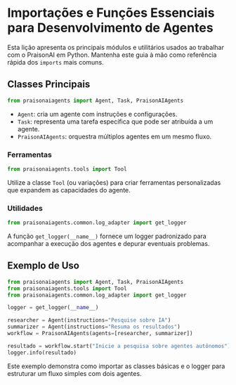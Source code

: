 # Importações e Funções Essenciais para Desenvolvimento de Agentes

Esta lição apresenta os principais módulos e utilitários usados ao trabalhar com o PraisonAI em Python. Mantenha este guia à mão como referência rápida dos `imports` mais comuns.

## Classes Principais

```python
from praisonaiagents import Agent, Task, PraisonAIAgents
```

- `Agent`: cria um agente com instruções e configurações.
- `Task`: representa uma tarefa específica que pode ser atribuída a um agente.
- `PraisonAIAgents`: orquestra múltiplos agentes em um mesmo fluxo.

### Ferramentas

```python
from praisonaiagents.tools import Tool
```

Utilize a classe `Tool` (ou variações) para criar ferramentas personalizadas que expandem as capacidades do agente.

### Utilidades

```python
from praisonaiagents.common.log_adapter import get_logger
```

A função `get_logger(__name__)` fornece um logger padronizado para acompanhar a execução dos agentes e depurar eventuais problemas.

## Exemplo de Uso

```python
from praisonaiagents import Agent, Task, PraisonAIAgents
from praisonaiagents.tools import Tool
from praisonaiagents.common.log_adapter import get_logger

logger = get_logger(__name__)

researcher = Agent(instructions="Pesquise sobre IA")
summarizer = Agent(instructions="Resuma os resultados")
workflow = PraisonAIAgents(agents=[researcher, summarizer])

resultado = workflow.start("Inicie a pesquisa sobre agentes autônomos")
logger.info(resultado)
```

Este exemplo demonstra como importar as classes básicas e o logger para estruturar um fluxo simples com dois agentes.
